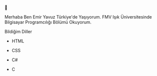  👋 
 
Merhaba Ben Emir Yavuz Türkiye'de Yaşıyorum. FMV Işık Üniversitesinde Bilgisayar Programcılığı Bölümü Okuyorum.

Bildiğim Diller
- HTML
  
- CSS

- C#

- C

